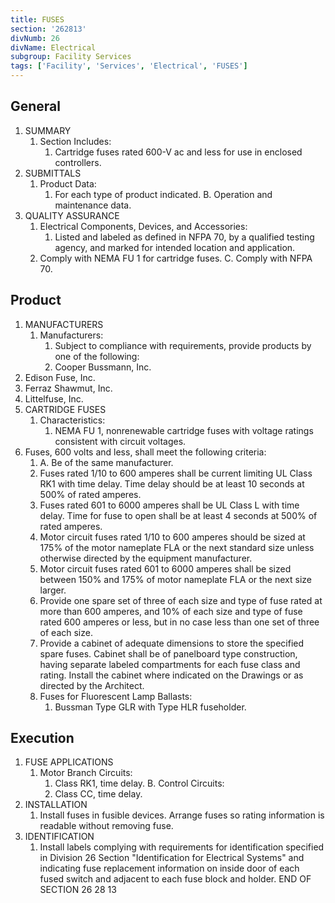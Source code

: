 ```yaml
---
title: FUSES
section: '262813'
divNumb: 26
divName: Electrical
subgroup: Facility Services
tags: ['Facility', 'Services', 'Electrical', 'FUSES']
---
```


## General

1. SUMMARY
   1. Section Includes:
      1. Cartridge fuses rated 600-V ac and less for use in enclosed controllers.
2. SUBMITTALS
   1. Product Data:
      1. For each type of product indicated. B. Operation and maintenance data.
3. QUALITY ASSURANCE
   1. Electrical Components, Devices, and Accessories:
      1. Listed and labeled as defined in NFPA 70, by a qualified testing agency, and marked for intended location and application.
   1. Comply with NEMA FU 1 for cartridge fuses. C. Comply with NFPA 70.

## Product

1. MANUFACTURERS
   1. Manufacturers:
      1. Subject to compliance with requirements, provide products by one of the following:
      1. Cooper Bussmann, Inc.
2. Edison Fuse, Inc.
3. Ferraz Shawmut, Inc.
4. Littelfuse, Inc.
2. CARTRIDGE FUSES
   1. Characteristics:
      1. NEMA FU 1, nonrenewable cartridge fuses with voltage ratings consistent with circuit voltages.
3. Fuses, 600 volts and less, shall meet the following criteria:
      1. A. Be of the same manufacturer.
   1. Fuses rated 1/10 to 600 amperes shall be current limiting UL Class RK1 with time delay. Time delay should be at least 10 seconds at 500% of rated amperes.
   1. Fuses rated 601 to 6000 amperes shall be UL Class L with time delay. Time for fuse to open shall be at least 4 seconds at 500% of rated amperes.
   1. Motor circuit fuses rated 1/10 to 600 amperes should be sized at 175% of the motor nameplate
FLA or the next standard size unless otherwise directed by the equipment manufacturer.
   1. Motor circuit fuses rated 601 to 6000 amperes shall be sized between 150% and 175% of motor nameplate FLA or the next size larger.
   1. Provide one spare set of three of each size and type of fuse rated at more than 600 amperes, and 10% of each size and type of fuse rated 600 amperes or less, but in no case less than one set of three of each size.
   1. Provide a cabinet of adequate dimensions to store the specified spare fuses. Cabinet shall be of panelboard type construction, having separate labeled compartments for each fuse class and rating. Install the cabinet where indicated on the Drawings or as directed by the Architect.
   1. Fuses for Fluorescent Lamp Ballasts:
      1. Bussman Type GLR with Type HLR fuseholder. 

## Execution

1. FUSE APPLICATIONS
   1. Motor Branch Circuits:
      1. Class RK1, time delay. B. Control Circuits:
      1. Class CC, time delay.
2. INSTALLATION
   1. Install fuses in fusible devices. Arrange fuses so rating information is readable without removing fuse.
3. IDENTIFICATION
   1. Install labels complying with requirements for identification specified in Division 26 Section "Identification for Electrical Systems" and indicating fuse replacement information on inside door of each fused switch and adjacent to each fuse block and holder.
END OF SECTION 26 28 13

